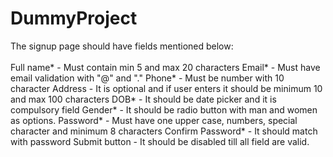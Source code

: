 # DummyProject

The signup page should have fields mentioned below:<br>  
Full name* - Must contain min 5 and max 20 characters
Email* - Must have email validation with "@" and "." 
Phone* - Must be number with 10 character
Address - It is optional and if user enters it should be minimum 10 and max 100 characters
DOB* - It should be date picker and it is compulsory field
Gender* - It should be radio button with  man and women as options.
Password* - Must have one upper case, numbers, special character and minimum 8 characters
Confirm Password* - It should match with password 
Submit button - It should be disabled till all field are valid.
